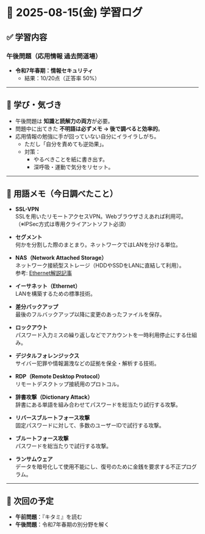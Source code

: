 # 📅 2025-08-15(金) 学習ログ

## ✅ 学習内容
### 午後問題（応用情報 過去問道場）
- **令和7年春期：情報セキュリティ**
  - 結果：10/20点（正答率 50%）

---

## 📝 学び・気づき
- 午後問題は **知識と読解力の両方**が必要。
- 問題中に出てきた **不明語は必ずメモ → 後で調べると効率的**。
- 応用情報の勉強に手が回っていない自分にイライラしがち。
  - ただし「自分を責めても逆効果」。
  - 対策：
    - やるべきことを紙に書き出す。
    - 深呼吸・運動で気分をリセット。

---

## 📖 用語メモ（今日調べたこと）
- **SSL-VPN**  
  SSLを用いたリモートアクセスVPN。Webブラウザさえあれば利用可。  
  （※IPSec方式は専用クライアントソフト必須）

- **セグメント**  
  何かを分割した際のまとまり。ネットワークではLANを分ける単位。

- **NAS（Network Attached Storage）**  
  ネットワーク接続型ストレージ（HDDやSSDをLANに直結して利用）。  
  参考: [Ethernet解説記事](https://it-biz.online/it-skills/ethernet/)

- **イーサネット（Ethernet）**  
  LANを構築するための標準技術。

- **差分バックアップ**  
  最後のフルバックアップ以降に変更のあったファイルを保存。

- **ロックアウト**  
  パスワード入力ミスの繰り返しなどでアカウントを一時利用停止にする仕組み。

- **デジタルフォレンジックス**  
  サイバー犯罪や情報漏洩などの証拠を保全・解析する技術。

- **RDP（Remote Desktop Protocol）**  
  リモートデスクトップ接続用のプロトコル。

- **辞書攻撃（Dictionary Attack）**  
  辞書にある単語を組み合わせてパスワードを総当たり試行する攻撃。

- **リバースブルートフォース攻撃**  
  固定パスワードに対して、多数のユーザーIDで試行する攻撃。

- **ブルートフォース攻撃**  
  パスワードを総当たりで試行する攻撃。

- **ランサムウェア**  
  データを暗号化して使用不能にし、復号のために金銭を要求する不正プログラム。

---

## 🎯 次回の予定
- **午前問題**：『キタミ』を読む  
- **午後問題**：令和7年春期の別分野を解く  
